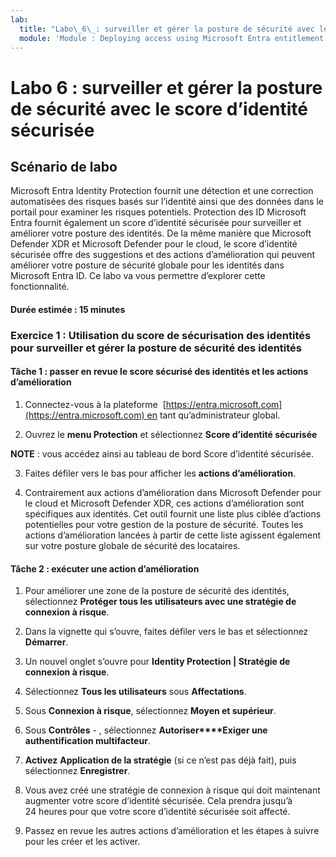 ```yaml
---
lab:
  title: "Labo\_6\_: surveiller et gérer la posture de sécurité avec le score d’identité sécurisée"
  module: 'Module : Deploying access using Microsoft Entra entitlement management'
---
```


# Labo 6 : surveiller et gérer la posture de sécurité avec le score d’identité sécurisée

## Scénario de labo

Microsoft Entra Identity Protection fournit une détection et une correction automatisées des risques basés sur l’identité ainsi que des données dans le portail pour examiner les risques potentiels. Protection des ID Microsoft Entra fournit également un score d’identité sécurisée pour surveiller et améliorer votre posture des identités.  De la même manière que Microsoft Defender XDR et Microsoft Defender pour le cloud, le score d’identité sécurisée offre des suggestions et des actions d’amélioration qui peuvent améliorer votre posture de sécurité globale pour les identités dans Microsoft Entra ID.  Ce labo va vous permettre d’explorer cette fonctionnalité. 

#### Durée estimée : 15 minutes

### Exercice 1 : Utilisation du score de sécurisation des identités pour surveiller et gérer la posture de sécurité des identités

#### Tâche 1 : passer en revue le score sécurisé des identités et les actions d’amélioration

1. Connectez-vous à la plateforme  [https://entra.microsoft.com](https://entra.microsoft.com) en tant qu’administrateur global.

2. Ouvrez le **menu Protection** et sélectionnez **Score d’identité sécurisée**

**NOTE** : vous accédez ainsi au tableau de bord Score d’identité sécurisée.

3. Faites défiler vers le bas pour afficher les **actions d’amélioration**.

4. Contrairement aux actions d’amélioration dans Microsoft Defender pour le cloud et Microsoft Defender XDR, ces actions d’amélioration sont spécifiques aux identités.  Cet outil fournit une liste plus ciblée d’actions potentielles pour votre gestion de la posture de sécurité.  Toutes les actions d’amélioration lancées à partir de cette liste agissent également sur votre posture globale de sécurité des locataires. 

#### Tâche 2 : exécuter une action d’amélioration

1. Pour améliorer une zone de la posture de sécurité des identités, sélectionnez **Protéger tous les utilisateurs avec une stratégie de connexion à risque**.

2. Dans la vignette qui s’ouvre, faites défiler vers le bas et sélectionnez **Démarrer**.

3. Un nouvel onglet s’ouvre pour **Identity Protection | Stratégie de connexion à risque**.

4. Sélectionnez **Tous les utilisateurs** sous **Affectations**.

5. Sous **Connexion à risque**, sélectionnez **Moyen et supérieur**.

6. Sous **Contrôles** - , sélectionnez **Autoriser****Exiger une authentification multifacteur**.

7. **Activez** **Application de la stratégie** (si ce n’est pas déjà fait), puis sélectionnez **Enregistrer**.

8. Vous avez créé une stratégie de connexion à risque qui doit maintenant augmenter votre score d’identité sécurisée.  Cela prendra jusqu’à 24 heures pour que votre score d’identité sécurisée soit affecté.

9. Passez en revue les autres actions d’amélioration et les étapes à suivre pour les créer et les activer.
